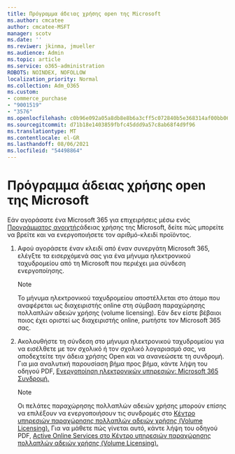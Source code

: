 ```yaml
---
title: Πρόγραμμα άδειας χρήσης open της Microsoft
ms.author: cmcatee
author: cmcatee-MSFT
manager: scotv
ms.date: ''
ms.reviwer: jkinma, jmueller
ms.audience: Admin
ms.topic: article
ms.service: o365-administration
ROBOTS: NOINDEX, NOFOLLOW
localization_priority: Normal
ms.collection: Adm_O365
ms.custom:
- commerce_purchase
- "9001519"
- "3576"
ms.openlocfilehash: c0b96e092a05a8db8e8b6a3cff5c072840b5e368314af00bb065e03149df6b60
ms.sourcegitcommit: d71b18e1403859fbfc45ddd9a57c8ab68f4d9f96
ms.translationtype: MT
ms.contentlocale: el-GR
ms.lasthandoff: 08/06/2021
ms.locfileid: "54498864"
---
```

# <a name="microsoft-open-license-program"></a>Πρόγραμμα άδειας χρήσης open της Microsoft

Εάν αγοράσατε ένα Microsoft 365 για επιχειρήσεις μέσω ενός [Προγράμματος ανοιχτής](https://go.microsoft.com/fwlink/p/?LinkID=613298)άδειας χρήσης της Microsoft, δείτε πώς μπορείτε να βρείτε και να ενεργοποιήσετε τον αριθμό-κλειδί προϊόντος.

1. Αφού αγοράσετε έναν κλειδί από έναν συνεργάτη Microsoft 365, ελέγξτε τα εισερχόμενά σας για ένα μήνυμα ηλεκτρονικού ταχυδρομείου από τη Microsoft που περιέχει μια σύνδεση ενεργοποίησης.

    > [!NOTE]
    > Το μήνυμα ηλεκτρονικού ταχυδρομείου αποστέλλεται στο άτομο που αναφέρεται ως διαχειριστής online στη σύμβαση παραχώρησης πολλαπλών αδειών χρήσης (volume licensing). Εάν δεν είστε βέβαιοι ποιος έχει οριστεί ως διαχειριστής online, ρωτήστε τον Microsoft 365 σας.
1. Ακολουθήστε τη σύνδεση στο μήνυμα ηλεκτρονικού ταχυδρομείου για να εισέλθετε με τον σχολικό ή τον σχολικό λογαριασμό σας, να αποδεχτείτε την άδεια χρήσης Open και να ανανεώσετε τη συνδρομή. Για μια αναλυτική παρουσίαση βήμα προς βήμα, κάντε λήψη του οδηγού PDF, [Ενεργοποίηση ηλεκτρονικών υπηρεσιών: Microsoft 365 Συνδρομή.](https://go.microsoft.com/fwlink/p/?LinkId=618100)

    > [!NOTE]
    > Οι πελάτες παραχώρησης πολλαπλών αδειών χρήσης μπορούν επίσης να επιλέξουν να ενεργοποιήσουν τις συνδρομές στο [Κέντρο υπηρεσιών παραχώρησης πολλαπλών αδειών χρήσης (Volume Licensing).](https://go.microsoft.com/fwlink/p/?LinkID=282016) Για να μάθετε πώς γίνεται αυτό, κάντε λήψη του οδηγού PDF, [Active Online Services στο Κέντρο υπηρεσιών παραχώρησης πολλαπλών αδειών χρήσης (Volume Licensing).](https://go.microsoft.com/fwlink/p/?LinkId=618096)